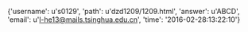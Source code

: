 {'username': u's0129', 'path': u'dzd1209/1209.html', 'answer': u'ABCD', 'email': u'l-he13@mails.tsinghua.edu.cn', 'time': '2016-02-28:13:22:10'}